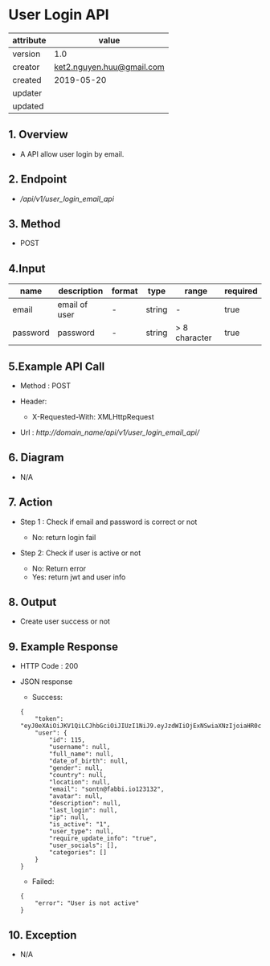 # User Login API

| attribute | value |
|-----------|-------|
| version   | 1.0   |
| creator   | ket2.nguyen.huu@gmail.com |
| created   | 2019-05-20 |
| updater   | 
| updated   |  |

## 1. Overview 

- A API allow user login by email.

## 2. Endpoint

- */api/v1/user_login_email_api*

## 3. Method

- POST

## 4.Input 

name  | description| format | type | range | required
--- | ---| ---| ---|---|---
email|email of user|-|string|-|true 
password|password|-|string|> 8 character|true

## 5.Example API Call

- Method : POST

- Header: 
    - X-Requested-With: XMLHttpRequest
                    
- Url : *http://domain_name/api/v1/user_login_email_api/*

## 6. Diagram 

- N/A

## 7. Action

- Step 1 : Check if email and password is correct or not
    + No: return login fail

- Step 2: Check if user is active or not
    + No: Return error
    + Yes: return jwt and user info 

## 8. Output

- Create user success or not 

## 9. Example Response 

- HTTP Code : 200

- JSON response 
    
    + Success:
    
    ```
    {
        "token": "eyJ0eXAiOiJKV1QiLCJhbGciOiJIUzI1NiJ9.eyJzdWIiOjExNSwiaXNzIjoiaHR0cDovL2FwaS5mbHVlbnRzLmFwcC9hcGkvdjEvdXNlcl9sb2dpbl9lbWFpbF9hcGkiLCJpYXQiOjE1NTgzNjMyNzksImV4cCI6MTU2MDc4MjQ3OSwibmJmIjoxNTU4MzYzMjc5LCJqdGkiOiJwRzFiYnNZVE4zMThGdzM2In0.HyJUyrvXV3Qlc_fz0nZKyl4SxFEf5UfZRsmUSOTbweY",
        "user": {
            "id": 115,
            "username": null,
            "full_name": null,
            "date_of_birth": null,
            "gender": null,
            "country": null,
            "location": null,
            "email": "sontn@fabbi.io123132",
            "avatar": null,
            "description": null,
            "last_login": null,
            "ip": null,
            "is_active": "1",
            "user_type": null,
            "require_update_info": "true",
            "user_socials": [],
            "categories": []
        }
    }
    ```
    
    + Failed: 
    
    ```
    {
        "error": "User is not active"
    }
    ```

## 10. Exception

- N/A